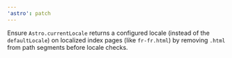 ```yaml
---
'astro': patch
---
```


Ensure `Astro.currentLocale` returns a configured locale (instead of the `defaultLocale`) on localized index pages (like `fr-fr.html`) by removing `.html` from path segments before locale checks.
